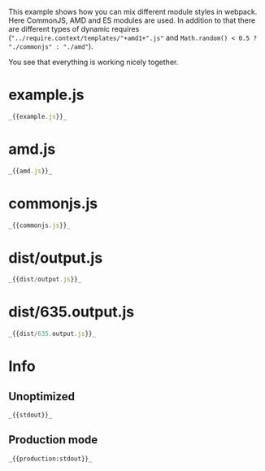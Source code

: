This example shows how you can mix different module styles in webpack. Here CommonJS, AMD and ES modules are used. In addition to that there are different types of dynamic requires (`"../require.context/templates/"+amd1+".js"` and `Math.random() < 0.5 ? "./commonjs" : "./amd"`).

You see that everything is working nicely together.

# example.js

```javascript
_{{example.js}}_
```

# amd.js

```javascript
_{{amd.js}}_
```

# commonjs.js

```javascript
_{{commonjs.js}}_
```

# dist/output.js

```javascript
_{{dist/output.js}}_
```

# dist/635.output.js

```javascript
_{{dist/635.output.js}}_
```

# Info

## Unoptimized

```
_{{stdout}}_
```

## Production mode

```
_{{production:stdout}}_
```
